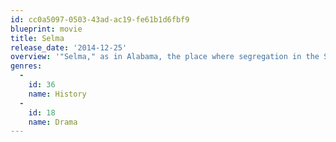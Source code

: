 ```yaml
---
id: cc0a5097-0503-43ad-ac19-fe61b1d6fbf9
blueprint: movie
title: Selma
release_date: '2014-12-25'
overview: '"Selma," as in Alabama, the place where segregation in the South was at its worst, leading to a march that ended in violence, forcing a famous statement by President Lyndon B. Johnson that ultimately led to the signing of the Civil Rights Act.'
genres:
  -
    id: 36
    name: History
  -
    id: 18
    name: Drama
---
```

